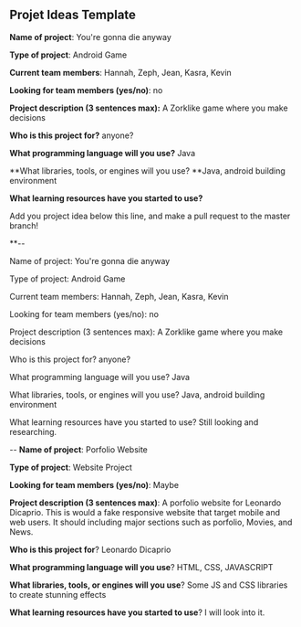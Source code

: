 ## Projet Ideas Template

**Name of project**: You're gonna die anyway

**Type of project**: Android Game

**Current team members**: Hannah, Zeph, Jean, Kasra, Kevin

**Looking for team members (yes/no)**: no

**Project description (3 sentences max):** A Zorklike game where you make decisions 

**Who is this project for?** anyone?

**What programming language will you use?** Java

**What libraries, tools, or engines will you use? **Java, android building environment

**What learning resources have you started to use?** 

Add you project idea below this line, and make a pull request to the master branch!

**--

Name of project: You're gonna die anyway

Type of project: Android Game

Current team members: Hannah, Zeph, Jean, Kasra, Kevin

Looking for team members (yes/no): no

Project description (3 sentences max): A Zorklike game where you make decisions 

Who is this project for? anyone?

What programming language will you use? Java

What libraries, tools, or engines will you use? Java, android building environment

What learning resources have you started to use? Still looking and researching.

--
**Name of project**: Porfolio Website

**Type of project**: Website Project

**Looking for team members (yes/no)**: Maybe

**Project description (3 sentences max)**: 
    A porfolio website for Leonardo Dicaprio. This is would a fake responsive website that target mobile and web users. It should including major sections such as porfolio, Movies, and News.

**Who is this project for**? Leonardo Dicaprio 

**What programming language will you use**? HTML, CSS, JAVASCRIPT

**What libraries, tools, or engines will you use**? Some JS and CSS libraries to create stunning effects

**What learning resources have you started to use**? I will look into it.


